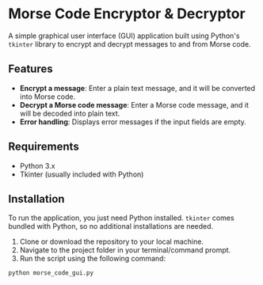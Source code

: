 # Morse Code Encryptor & Decryptor

A simple graphical user interface (GUI) application built using Python's `tkinter` library to encrypt and decrypt messages to and from Morse code.

## Features

- **Encrypt a message**: Enter a plain text message, and it will be converted into Morse code.
- **Decrypt a Morse code message**: Enter a Morse code message, and it will be decoded into plain text.
- **Error handling**: Displays error messages if the input fields are empty.

## Requirements

- Python 3.x
- Tkinter (usually included with Python)

## Installation

To run the application, you just need Python installed. `tkinter` comes bundled with Python, so no additional installations are needed.

1. Clone or download the repository to your local machine.
2. Navigate to the project folder in your terminal/command prompt.
3. Run the script using the following command:

```bash
python morse_code_gui.py
